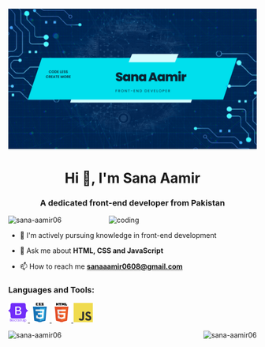 ![logo](https://github.com/sana-aamir06/sana-aamir06/blob/main/banner.png)
<h1 align="center">Hi 👋, I'm Sana Aamir</h1>
<h3 align="center">A dedicated front-end developer from Pakistan</h3>
<img align="right" alt="coding" width="300" src="https://mir-s3-cdn-cf.behance.net/project_modules/disp/601014116770475.6068beff4640a.gif"> 

<p align="left"> <img src="https://komarev.com/ghpvc/?username=sana-aamir06&label=Profile%20views&color=0e75b6&style=flat" alt="sana-aamir06" /> </p>

- 🌱 I'm actively pursuing knowledge in front-end development
  
- 💬 Ask me about **HTML, CSS and JavaScript**

- 📫 How to reach me **sanaaamir0608@gmail.com**

<p align="left">
</p>

<h3 align="left">Languages and Tools:</h3>
<p align="left"> <a href="https://getbootstrap.com" target="_blank" rel="noreferrer"> <img src="https://raw.githubusercontent.com/devicons/devicon/master/icons/bootstrap/bootstrap-plain-wordmark.svg" alt="bootstrap" width="40" height="40"/> </a> <a href="https://www.w3schools.com/css/" target="_blank" rel="noreferrer"> <img src="https://raw.githubusercontent.com/devicons/devicon/master/icons/css3/css3-original-wordmark.svg" alt="css3" width="40" height="40"/> </a> <a href="https://www.w3.org/html/" target="_blank" rel="noreferrer"> <img src="https://raw.githubusercontent.com/devicons/devicon/master/icons/html5/html5-original-wordmark.svg" alt="html5" width="40" height="40"/> </a> <a href="https://developer.mozilla.org/en-US/docs/Web/JavaScript" target="_blank" rel="noreferrer"> <img src="https://raw.githubusercontent.com/devicons/devicon/master/icons/javascript/javascript-original.svg" alt="javascript" width="40" height="40"/> </a> </p>

<p><img align="left" src="https://github-readme-stats.vercel.app/api/top-langs?username=sana-aamir06&show_icons=true&locale=en&layout=compact" alt="sana-aamir06" /></p>

<p>&nbsp;<img align="right" src="https://github-readme-stats.vercel.app/api?username=sana-aamir06&show_icons=true&locale=en" alt="sana-aamir06" /></p>

